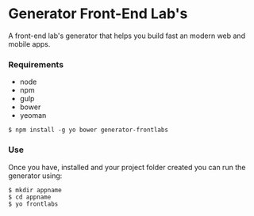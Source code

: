 # Generator Front-End Lab's

A front-end lab's generator that helps you build fast an modern web and mobile apps.

### Requirements

* node
* npm
* gulp
* bower
* yeoman

```
$ npm install -g yo bower generator-frontlabs
```

### Use

Once you have, installed and your project folder created you can run the generator using:

```
$ mkdir appname
$ cd appname
$ yo frontlabs
```